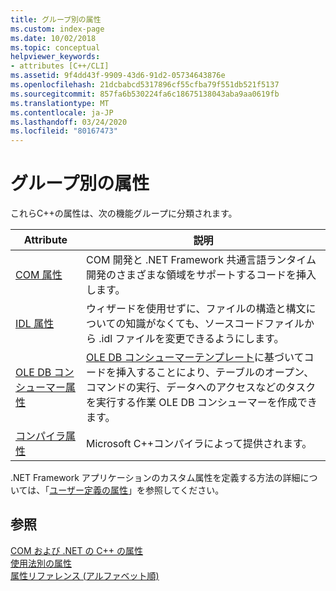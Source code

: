 ```yaml
---
title: グループ別の属性
ms.custom: index-page
ms.date: 10/02/2018
ms.topic: conceptual
helpviewer_keywords:
- attributes [C++/CLI]
ms.assetid: 9f4dd43f-9909-43d6-91d2-05734643876e
ms.openlocfilehash: 21dcbabcd5317896cf55cfba79f551db521f5137
ms.sourcegitcommit: 857fa6b530224fa6c18675138043aba9aa0619fb
ms.translationtype: MT
ms.contentlocale: ja-JP
ms.lasthandoff: 03/24/2020
ms.locfileid: "80167473"
---
```

# <a name="attributes-by-group"></a>グループ別の属性

これらC++の属性は、次の機能グループに分類されます。

|Attribute|説明|
|---------------|-----------------|
|[COM 属性](com-attributes.md)|COM 開発と .NET Framework 共通言語ランタイム開発のさまざまな領域をサポートするコードを挿入します。|
|[IDL 属性](idl-attributes.md)|ウィザードを使用せずに、ファイルの構造と構文についての知識がなくても、ソースコードファイルから .idl ファイルを変更できるようにします。|
|[OLE DB コンシューマー属性](ole-db-consumer-attributes.md)|[OLE DB コンシューマーテンプレート](../../data/oledb/ole-db-consumer-templates-reference.md)に基づいてコードを挿入することにより、テーブルのオープン、コマンドの実行、データへのアクセスなどのタスクを実行する作業 OLE DB コンシューマーを作成できます。|
|[コンパイラ属性](compiler-attributes.md)|Microsoft C++コンパイラによって提供されます。|

.NET Framework アプリケーションのカスタム属性を定義する方法の詳細については、「[ユーザー定義の属性](../../extensions/user-defined-attributes-cpp-component-extensions.md)」を参照してください。

## <a name="see-also"></a>参照

[COM および .NET の C++ の属性](cpp-attributes-com-net.md)<br/>
[使用法別の属性](attributes-by-usage.md)<br/>
[属性リファレンス (アルファベット順)](attributes-alphabetical-reference.md)
